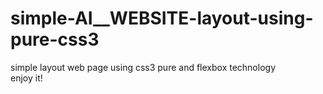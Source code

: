 # simple-AI__WEBSITE-layout-using-pure-css3
simple layout web page using css3 pure and flexbox technology 
<br/>
enjoy it!
